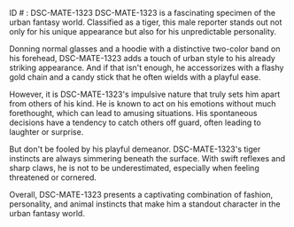 ID # : DSC-MATE-1323
DSC-MATE-1323 is a fascinating specimen of the urban fantasy world. Classified as a tiger, this male reporter stands out not only for his unique appearance but also for his unpredictable personality.

Donning normal glasses and a hoodie with a distinctive two-color band on his forehead, DSC-MATE-1323 adds a touch of urban style to his already striking appearance. And if that isn't enough, he accessorizes with a flashy gold chain and a candy stick that he often wields with a playful ease.

However, it is DSC-MATE-1323's impulsive nature that truly sets him apart from others of his kind. He is known to act on his emotions without much forethought, which can lead to amusing situations. His spontaneous decisions have a tendency to catch others off guard, often leading to laughter or surprise.

But don't be fooled by his playful demeanor. DSC-MATE-1323's tiger instincts are always simmering beneath the surface. With swift reflexes and sharp claws, he is not to be underestimated, especially when feeling threatened or cornered.

Overall, DSC-MATE-1323 presents a captivating combination of fashion, personality, and animal instincts that make him a standout character in the urban fantasy world.